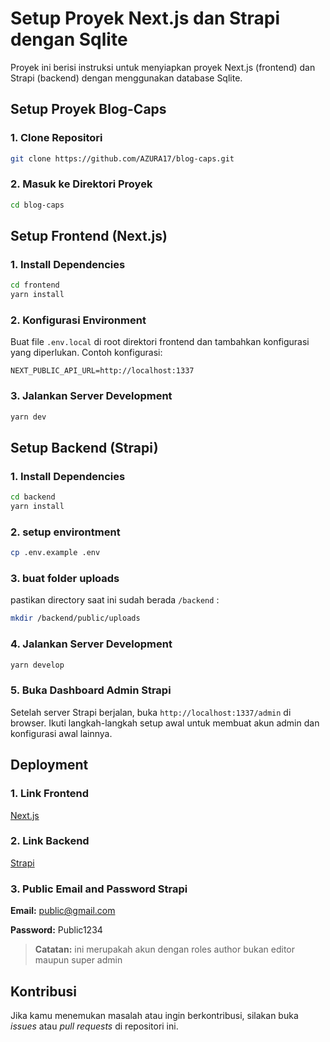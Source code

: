 # Setup Proyek Next.js dan Strapi dengan Sqlite

Proyek ini berisi instruksi untuk menyiapkan proyek Next.js (frontend) dan Strapi (backend) dengan menggunakan database Sqlite.

## Setup Proyek Blog-Caps

### 1. Clone Repositori

```bash
git clone https://github.com/AZURA17/blog-caps.git
```

### 2. Masuk ke Direktori Proyek

```bash
cd blog-caps
```

## Setup Frontend (Next.js)

### 1. Install Dependencies

```bash
cd frontend
yarn install
```

### 2. Konfigurasi Environment

Buat file `.env.local` di root direktori frontend dan tambahkan konfigurasi yang diperlukan. Contoh konfigurasi:

```plaintext
NEXT_PUBLIC_API_URL=http://localhost:1337
```

### 3. Jalankan Server Development

```bash
yarn dev
```

## Setup Backend (Strapi)

### 1. Install Dependencies

```bash
cd backend
yarn install
```

### 2. setup environtment

```bash
cp .env.example .env
```

### 3. buat folder uploads

pastikan directory saat ini sudah berada `/backend` :

```bash
mkdir /backend/public/uploads
```

### 4. Jalankan Server Development

```bash
yarn develop
```

### 5. Buka Dashboard Admin Strapi

Setelah server Strapi berjalan, buka `http://localhost:1337/admin` di browser. Ikuti langkah-langkah setup awal untuk membuat akun admin dan konfigurasi awal lainnya.

## Deployment

### 1. Link Frontend

[Next.js](https://jejakwisata.site)

### 2. Link Backend

[Strapi](https://develop.jejakwisata.site)

### 3. Public Email and Password Strapi

**Email:** public@gmail.com

**Password:** Public1234

> **Catatan:** ini merupakah akun dengan roles author bukan editor maupun super admin

## Kontribusi

Jika kamu menemukan masalah atau ingin berkontribusi, silakan buka *issues* atau *pull requests* di repositori ini.
